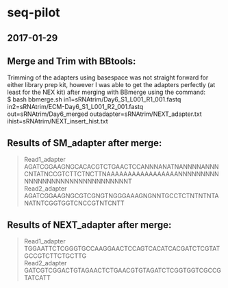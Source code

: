 # seq-pilot
## 2017-01-29
## Merge and Trim with BBtools:
Trimming of the adapters using basespace was not straight forward for either library prep kit, however I was able to get the adapters perfectly (at least for the NEX kit) after merging with BBmerge using the command:  
$ bash bbmerge.sh in1=sRNAtrim/Day6_S1_L001_R1_001.fastq in2=sRNAtrim/ECM-Day6_S1_L001_R2_001.fastq out=sRNAtrim/Day6_merged outadapter=sRNAtrim/NEXT_adapter.txt ihist=sRNAtrim/NEXT_insert_hist.txt  
## Results of SM_adapter after merge:
>Read1_adapter 
AGATCGGAAGNGCACACGTCTGAACTCCANNNANATNANNNNANNNCNTATNCCGTCTTCTNCTTNAAAAAAAAAAAAAAAAANNNNNNNNNNNNNNNNNNNNNNNNNNNNNNNNT  
>Read2_adapter  
AGATCGGAAGNGCGTCGNGTNGGGAAAGNGNNTGCCTCTNTNTNTANATNTCGGTGGTCNCCGTNTCNTT  
## Results of NEXT_adapter after merge:  
>Read1_adapter  
TGGAATTCTCGGGTGCCAAGGAACTCCAGTCACATCACGATCTCGTATGCCGTCTTCTGCTTG  
>Read2_adapter  
GATCGTCGGACTGTAGAACTCTGAACGTGTAGATCTCGGTGGTCGCCGTATCATT  
